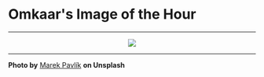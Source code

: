 # Omkaar's Image of the Hour

---

<div align="center">

<a href="https://unsplash.com/photos/purple-clouds-and-swirls-make-a-cosmic-display-DPcGXBCNL0c">
  <img src="https://images.unsplash.com/photo-1743942439157-2194bd47bd1f?crop=entropy&cs=tinysrgb&fit=max&fm=jpg&ixid=M3w3NjA2Nzh8MHwxfHJhbmRvbXx8fHx8fHx8fDE3NTAyNDQ0MDB8&ixlib=rb-4.1.0&q=80&w=1080" style="max-width:100%; height:auto;">
</a>



</div>

---

**Photo by** [Marek Pavlík](https://unsplash.com/@marpicek) **on Unsplash**
